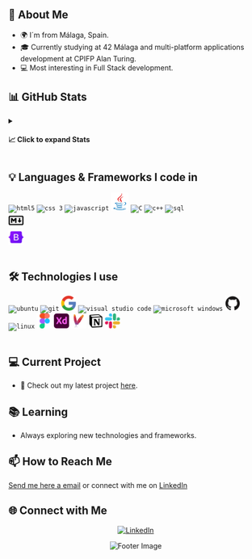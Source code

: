 <!-- Welcome Section -->

<!-- About Me Section -->
## 💬 About Me

- 🌍 I´m from Málaga, Spain.
- 🎓 Currently studying at 42 Málaga and multi-platform applications development at CPIFP Alan Turing.
- 💻 Most interesting in Full Stack development.

<!-- GitHub Stats Section -->
## 📊 GitHub Stats

<details>
  <summary><h4>📈 Click to expand Stats</h4></summary>

  <p align="center">
    <img src="https://github-readme-stats.vercel.app/api/top-langs/?username=acanojiDev&layout=compact&theme=algolia&hide_border=true" alt="Top Languages">
  </p>
  <p align="center">
    <img src="https://github-readme-stats.vercel.app/api?username=acanojiDev&show_icons=true&hide_border=true&theme=algolia" alt="GitHub Stats">
  </p>
</details>

## :bulb: Languages & Frameworks I code in
<code><img title="HTML 5" alt="html5" width="30px" src="https://cdn.jsdelivr.net/gh/devicons/devicon/icons/html5/html5-original.svg" /></code>
<code><img title="CSS 3" alt="css 3" width="30px" src="https://cdn.jsdelivr.net/gh/devicons/devicon/icons/css3/css3-original.svg" /></code>
<code><img title="JavaScript" alt="javascript" width="30px" src="https://cdn.jsdelivr.net/gh/devicons/devicon/icons/javascript/javascript-original.svg" /></code>
<code><img title="Java" alt="java" width="35px" src="https://github.com/devicons/devicon/blob/v2.16.0/icons/java/java-original.svg" /></code>
<code><img title="C" alt="C" width="30px" src="https://cdn.jsdelivr.net/gh/devicons/devicon/icons/c/c-original.svg" /></code>
<code><img title="C++" alt="c++" width="27px" src="https://upload.wikimedia.org/wikipedia/commons/thumb/1/18/ISO_C%2B%2B_Logo.svg/459px-ISO_C%2B%2B_Logo.svg.png" /></code>
<code><img title="SQL" alt="sql" width="35px" src="https://www.stonebranch.com/integration-hub/media/3c/64/66/1636642258/Stonebranch_SQL_Vendor_Product_Logo.svg" /></code>
<code> <img title="Markdown" alt="markdown" width="30px" src="https://github.com/devicons/devicon/blob/v2.16.0/icons/markdown/markdown-original.svg" /></code>
<code> <img title="BootStrap" alt="bootstrap" width="30px" src="https://github.com/devicons/devicon/blob/v2.16.0/icons/bootstrap/bootstrap-original.svg" /></code>
</br></br>

## :hammer_and_wrench: Technologies I use
<code><img title="Ubuntu" alt="ubuntu" width="30px" src="https://cdn.jsdelivr.net/gh/devicons/devicon/icons/ubuntu/ubuntu-plain.svg" /></code>
<code><img title="Git" alt="git" width="30px" src="https://cdn.jsdelivr.net/gh/devicons/devicon/icons/git/git-original.svg" /></code>
<code><img title="Google" alt="google" width="30px" src="https://github.com/devicons/devicon/blob/v2.16.0/icons/google/google-original.svg" /></code>
<code><img title="VS Code" alt="visual studio code" width="30px" src="https://cdn.jsdelivr.net/gh/devicons/devicon/icons/vscode/vscode-original.svg" /></code>
<code><img title="Windows" alt="microsoft windows" width="30px" src="https://cdn.jsdelivr.net/gh/devicons/devicon/icons/windows8/windows8-original.svg" /></code>
<code><img title="GitHub" alt="github" width="30px" src="https://github.com/devicons/devicon/blob/v2.16.0/icons/github/github-original.svg" /></code>
<code><img title="Linux" alt="linux" width="30px" src="https://cdn.jsdelivr.net/gh/devicons/devicon/icons/linux/linux-original.svg" /></code>
<code><img title="Figma" alt="figma" width="30px" src="https://github.com/devicons/devicon/blob/v2.16.0/icons/figma/figma-original.svg" /></code>
<code><img title="Adobe Xd" alt="adobe xd" width="30px" src="https://github.com/devicons/devicon/blob/v2.16.0/icons/xd/xd-original.svg" /></code>
<code><img title="Maven" alt="maven" width="30px" src="https://github.com/devicons/devicon/blob/v2.16.0/icons/maven/maven-original.svg" /></code>
<code><img title="Notion" alt="notion" width="30px" src="https://github.com/devicons/devicon/blob/v2.16.0/icons/notion/notion-original.svg" /></code>
<code><img title="Slack" alt="slack" width="30px" src="https://github.com/devicons/devicon/blob/v2.16.0/icons/slack/slack-original.svg" /></code>
</br></br>

<!-- Current Project Section -->
## 💻 Current Project

- 🔗 Check out my latest project [here](https://github.com/acanojiDev/AprendeJava).

<!-- Learning Section -->
## 📚 Learning

- Always exploring new technologies and frameworks.

<!-- How to Reach Me Section -->
## 📫 How to Reach Me

<a href="https://mail.google.com/mail/?view=cm&fs=1&to=aantoniiocano@gmail.com&su=Consulta&body=Hola, quisiera hacer una consulta sobre...">Send me here a email</a> or connect with me on [LinkedIn](https://www.linkedin.com/in/!!añadir/)

<!-- Social Media Section -->
## 🌐 Connect with Me

<div align="center">
  <a href="https://www.linkedin.com/in/vcodrean/" target="_blank" ><img src="https://raw.githubusercontent.com/Raymo111/Raymo111/master/socials/linkedin.png" height="40em" alt="LinkedIn"></a>
</div>


<!-- Footer Section -->
<p align="center">
  <img src="footer.png" alt="Footer Image">
</p>
